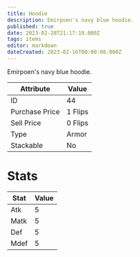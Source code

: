 ```yaml
---
title: Hoodie
description: Emirpoen's navy blue hoodie.
published: true
date: 2023-02-28T21:17:19.000Z
tags: items
editor: markdown
dateCreated: 2023-02-16T00:00:00.000Z
---
```


Emirpoen's navy blue hoodie.

|Attribute|Value|
|-|-|
|ID|44|
|Purchase Price|1 Flips|
|Sell Price|0 Flips|
|Type|Armor|
|Stackable|No|

# Stats
|Stat|Value|
|-|-|
|Atk|5|
|Matk|5|
|Def|5|
|Mdef|5|
